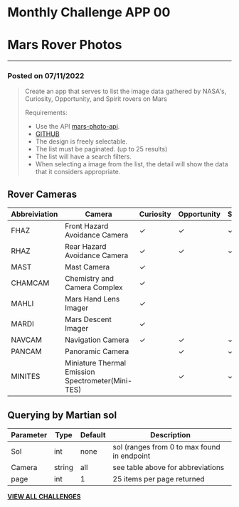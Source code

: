 # Monthly Challenge APP 00
# Mars Rover Photos

---

### Posted on 07/11/2022

> Create an app that serves to list the image data gathered by NASA's, Curiosity, Opportunity, 
> and Spirit rovers on Mars
> 
>
>  Requirements:
> 
> * Use the API [mars-photo-api](https://mars-photos.herokuapp.com/explore/). 
> * [GITHUB](https://github.com/chrisccerami/mars-photo-api#querying-the-api)
> * The design is freely selectable. 
> * The list must be paginated. (up to 25 results)
> * The list will have a search filters.
> * When selecting a image from the list, the detail will show the data that it considers appropriate.

## Rover Cameras

|Abbreiviation  |Camera                         |Curiosity  |Opportunity    |Spirit |
|   -           |   -                           |   -       |   -           |   -   |
| FHAZ          | Front Hazard Avoidance Camera | &check;   | &check;       |&check;|
| RHAZ          | Rear Hazard Avoidance Camera  | &check;   | &check;       |&check;|
| MAST          | Mast Camera                   | &check;   |               |       |
| CHAMCAM       | Chemistry and Camera Complex  | &check;   |               |       |
| MAHLI         | Mars Hand Lens Imager         | &check;   |               |       |
| MARDI         | Mars Descent Imager           | &check;   |               |       |
| NAVCAM        | Navigation Camera             | &check;   | &check;       |&check;|
| PANCAM        | Panoramic Camera              |           | &check;       |&check;|
| MINITES       | Miniature Thermal Emission Spectrometer(Mini-TES) |   |&check;|&check;|

## Querying by Martian sol

|Parameter  |Type   |Default    |Description    |
|   -       |   -   |   -       |   -           |
| Sol       | int   | none      | sol (ranges from 0 to max found in endpoint |
| Camera    | string| all       | see table above for abbreviations |
| page      | int   | 1         | 25 items per page returned|

[**VIEW ALL CHALLENGES**](./README.md)